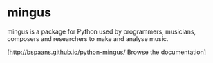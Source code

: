 mingus
======

mingus is a package for Python used by programmers, musicians, composers
and researchers to make and analyse music.

[http://bspaans.github.io/python-mingus/ Browse the documentation]

